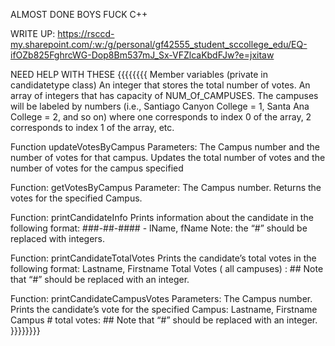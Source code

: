 ALMOST DONE BOYS
FUCK C++




WRITE UP: https://rsccd-my.sharepoint.com/:w:/g/personal/gf42555_student_sccollege_edu/EQ-ifOZb825FghrcWG-Dop8Bm537mJ_Sx-VFZlcaKbdFJw?e=jxitaw

NEED HELP WITH THESE
{{{{{{{{
Member variables (private in candidatetype class)
An integer that stores the total number of votes. 
An array of integers that has capacity of NUM_Of_CAMPUSES.
The campuses will be labeled by numbers (i.e., Santiago Canyon College = 1, Santa Ana College = 2, and so on) where one
corresponds to index 0 of the array, 2 corresponds to index 1 of the array, etc.


Function updateVotesByCampus
Parameters: The Campus number and the number of votes for that campus.
Updates the total number of votes and the number of votes for the campus specified


Function: getVotesByCampus 
Parameter: The Campus number.
Returns the votes for the specified Campus.


Function: printCandidateInfo
Prints information about the candidate in the following format:
###-##-#### - lName, fName
Note: the “#” should be replaced with integers.


Function: printCandidateTotalVotes
Prints the candidate’s total votes in the following format:
Lastname, Firstname
Total Votes ( all campuses) : ##
Note that “#” should be replaced with an integer.


Function: printCandidateCampusVotes
Parameters: The Campus number.
Prints the candidate’s vote for the specified Campus:
Lastname, Firstname
Campus # total votes: ##
Note that “#” should be replaced with an integer.
}}}}}}}}
